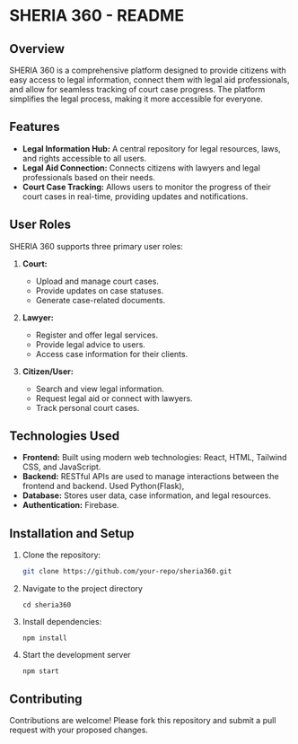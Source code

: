 # SHERIA 360 - README

## Overview
SHERIA 360 is a comprehensive platform designed to provide citizens with easy access to legal information, connect them with legal aid professionals, and allow for seamless tracking of court case progress. The platform simplifies the legal process, making it more accessible for everyone.

## Features
- **Legal Information Hub:** A central repository for legal resources, laws, and rights accessible to all users.
- **Legal Aid Connection:** Connects citizens with lawyers and legal professionals based on their needs.
- **Court Case Tracking:** Allows users to monitor the progress of their court cases in real-time, providing updates and notifications.

## User Roles
SHERIA 360 supports three primary user roles:

1. **Court:**
   - Upload and manage court cases.
   - Provide updates on case statuses.
   - Generate case-related documents.

2. **Lawyer:**
   - Register and offer legal services.
   - Provide legal advice to users.
   - Access case information for their clients.

3. **Citizen/User:**
   - Search and view legal information.
   - Request legal aid or connect with lawyers.
   - Track personal court cases.

## Technologies Used
- **Frontend:** Built using modern web technologies: React, HTML, Tailwind CSS, and JavaScript.
- **Backend:** RESTful APIs are used to manage interactions between the frontend and backend. Used Python(Flask),  
- **Database:** Stores user data, case information, and legal resources.
- **Authentication:** Firebase.
  
## Installation and Setup
1. Clone the repository:
   ```bash
   git clone https://github.com/your-repo/sheria360.git

2. Navigate to the project directory
   ```
   cd sheria360
3. Install dependencies:
    ```
    npm install
4. Start the development server
    ```
    npm start

## Contributing
Contributions are welcome! Please fork this repository and submit a pull request with your proposed changes.


